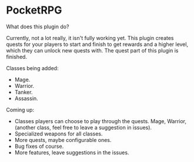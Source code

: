# PocketRPG


What does this plugin do?

Currently, not a lot really, it isn't fully working yet.
This plugin creates quests for your players to start and finish to get rewards and a higher level, which they can unlock new quests with. The quest part of this plugin is finished.

  Classes being added:
- Mage.
- Warrior.
- Tanker.
- Assassin.

Coming up:
- Classes players can choose to play through the quests. Mage, Warrior, (another class, feel free to leave a suggestion in issues).
- Specialized weapons for all classes.
- More quests, maybe configurable ones.
- Bug fixes of course.
- More features, leave suggestions in the issues.

